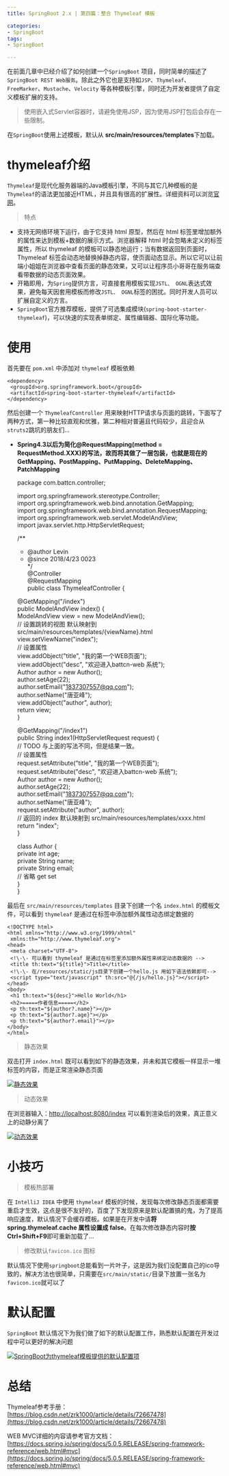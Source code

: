```yaml
---
title: SpringBoot 2.x | 第四篇：整合 Thymeleaf 模板 

categories:
- SpringBoot
tags:
- SpringBoot

---
```


在前面几章中已经介绍了如何创建一个`SpringBoot` 项目，同时简单的描述了`SpringBoot REST Web服务`。除此之外它也是支持如`JSP`、`Thymeleaf`、`FreeMarker`、`Mustache`、`Velocity` 等各种模板引擎，同时还为开发者提供了自定义模板扩展的支持。

> 使用嵌入式Servlet容器时，请避免使用JSP，因为使用JSP打包后会存在一些限制。

在`SpringBoot`使用上述模板，默认从 **src/main/resources/templates**下加载。

[](#thymeleaf介绍 "thymeleaf介绍")thymeleaf介绍
=========================================

`Thymeleaf`是现代化服务器端的Java模板引擎，不同与其它几种模板的是`Thymeleaf`的语法更加接近HTML，并且具有很高的扩展性。详细资料可以浏览[官网](https://www.thymeleaf.org/)。

> 特点

*   支持无网络环境下运行，由于它支持 html 原型，然后在 html 标签里增加额外的属性来达到模板+数据的展示方式。浏览器解释 html 时会忽略未定义的标签属性，所以 thymeleaf 的模板可以静态地运行；当有数据返回到页面时，Thymeleaf 标签会动态地替换掉静态内容，使页面动态显示。所以它可以让前端小姐姐在浏览器中查看页面的静态效果，又可以让程序员小哥哥在服务端查看带数据的动态页面效果。
*   开箱即用，为`Spring`提供方言，可直接套用模板实现`JSTL、 OGNL`表达式效果，避免每天因套用模板而修改`JSTL、 OGNL`标签的困扰。同时开发人员可以扩展自定义的方言。
*   `SpringBoot`官方推荐模板，提供了可选集成模块(`spring-boot-starter-thymeleaf`)，可以快速的实现表单绑定、属性编辑器、国际化等功能。

[](#使用 "使用")使用
==============

首先要在 `pom.xml` 中添加对 `thymeleaf` 模板依赖

    <dependency>  
     <groupId>org.springframework.boot</groupId>  
     <artifactId>spring-boot-starter-thymeleaf</artifactId>  
    </dependency>  

然后创建一个 `ThymeleafController` 用来映射HTTP请求与页面的跳转，下面写了两种方式，第一种比较直观和优雅，第二种相对普遍且代码较少，且迎合从`struts2`跳坑的朋友们…

*   **Spring4.3以后为简化@RequestMapping(method = RequestMethod.XXX)的写法，故而将其做了一层包装，也就是现在的GetMapping、PostMapping、PutMapping、DeleteMapping、PatchMapping**

    package com.battcn.controller;  
      
    import org.springframework.stereotype.Controller;  
    import org.springframework.web.bind.annotation.GetMapping;  
    import org.springframework.web.bind.annotation.RequestMapping;  
    import org.springframework.web.servlet.ModelAndView;  
    import javax.servlet.http.HttpServletRequest;  
      
    /**  
     * @author Levin  
     * @since 2018/4/23 0023  
     */  
    @Controller  
    @RequestMapping  
    public class ThymeleafController {  
      
     @GetMapping("/index")  
     public ModelAndView index() {  
     ModelAndView view = new ModelAndView();  
     // 设置跳转的视图 默认映射到 src/main/resources/templates/{viewName}.html  
     view.setViewName("index");  
     // 设置属性  
     view.addObject("title", "我的第一个WEB页面");  
     view.addObject("desc", "欢迎进入battcn-web 系统");  
     Author author = new Author();  
     author.setAge(22);  
     author.setEmail("1837307557@qq.com");  
     author.setName("唐亚峰");  
     view.addObject("author", author);  
     return view;  
     }  
      
     @GetMapping("/index1")  
     public String index1(HttpServletRequest request) {  
     // TODO 与上面的写法不同，但是结果一致。  
     // 设置属性  
     request.setAttribute("title", "我的第一个WEB页面");  
     request.setAttribute("desc", "欢迎进入battcn-web 系统");  
     Author author = new Author();  
     author.setAge(22);  
     author.setEmail("1837307557@qq.com");  
     author.setName("唐亚峰");  
     request.setAttribute("author", author);  
     // 返回的 index 默认映射到 src/main/resources/templates/xxxx.html  
     return "index";  
     }  
      
     class Author {  
     private int age;  
     private String name;  
     private String email;  
     // 省略 get set  
     }  
    }  

最后在 `src/main/resources/templates` 目录下创建一个名 `index.html` 的模板文件，可以看到 `thymeleaf` 是通过在标签中添加额外属性动态绑定数据的

    <!DOCTYPE html>  
    <html xmlns="http://www.w3.org/1999/xhtml"  
     xmlns:th="http://www.thymeleaf.org">  
    <head>  
     <meta charset="UTF-8">  
     <!\-\- 可以看到 thymeleaf 是通过在标签里添加额外属性来绑定动态数据的 -->  
     <title th:text="${title}">Title</title>  
     <!\-\- 在/resources/static/js目录下创建一个hello.js 用如下语法依赖即可-->  
     <script type="text/javascript" th:src="@{/js/hello.js}"></script>  
    </head>  
    <body>  
     <h1 th:text="${desc}">Hello World</h1>  
     <h2>=====作者信息=====</h2>  
     <p th:text="${author?.name}"></p>  
     <p th:text="${author?.age}"></p>  
     <p th:text="${author?.email}"></p>  
    </body>  
    </html>  

> 静态效果

双击打开 `index.html` 既可以看到如下的静态效果，并未和其它模板一样显示一堆标签的内容，而是正常渲染静态页面

[![静态效果](http://image.battcn.com/article/images/20180428/springboot/v2-web-thymeleaf/1.png)](http://image.battcn.com/article/images/20180428/springboot/v2-web-thymeleaf/1.png)

> 动态效果

在浏览器输入：[http://localhost:8080/index](http://localhost:8080/index) 可以看到渲染后的效果，真正意义上的动静分离了

[![动态效果](http://image.battcn.com/article/images/20180428/springboot/v2-web-thymeleaf/2.png)](http://image.battcn.com/article/images/20180428/springboot/v2-web-thymeleaf/2.png)

[](#小技巧 "小技巧")小技巧
=================

> 模板热部署

在 `IntelliJ IDEA` 中使用 `thymeleaf` 模板的时候，发现每次修改静态页面都需要重启才生效，这点是很不友好的，百度了下发现原来是默认配置搞的鬼，为了提高响应速度，默认情况下会缓存模板。如果是在开发中请**将spring.thymeleaf.cache 属性设置成 false**。在每次修改静态内容时**按Ctrl+Shift+F9**即可重新加载了…

> 修改默认`favicon.ico` 图标

默认情况下使用`springboot`总能看到一片叶子，这是因为我们没配置自己的ico导致的，解决方法也很简单，只需要在`src/main/static/`目录下放置一张名为`favicon.ico`就可以了

[](#默认配置 "默认配置")默认配置
====================

`SpringBoot` 默认情况下为我们做了如下的默认配置工作，熟悉默认配置在开发过程中可以更好的解决问题

[![SpringBoot为thymeleaf模板提供的默认配置项](http://image.battcn.com/article/images/20180428/springboot/v2-web-thymeleaf/3.png)](http://image.battcn.com/article/images/20180428/springboot/v2-web-thymeleaf/3.png)

[](#总结 "总结")总结
==============

Thymeleaf参考手册：[https://blog.csdn.net/zrk1000/article/details/72667478](https://blog.csdn.net/zrk1000/article/details/72667478)

WEB MVC详细的内容请参考官方文档：[https://docs.spring.io/spring/docs/5.0.5.RELEASE/spring-framework-reference/web.html#mvc](https://docs.spring.io/spring/docs/5.0.5.RELEASE/spring-framework-reference/web.html#mvc)













